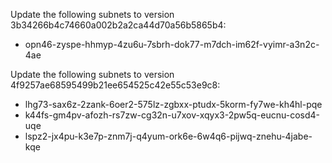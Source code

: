 Update the following subnets to version 3b34266b4c74660a002b2a2ca44d70a56b5865b4:
* opn46-zyspe-hhmyp-4zu6u-7sbrh-dok77-m7dch-im62f-vyimr-a3n2c-4ae

Update the following subnets to version 4f9257ae68595499b21ee654525c42e55c53e9c8:
* lhg73-sax6z-2zank-6oer2-575lz-zgbxx-ptudx-5korm-fy7we-kh4hl-pqe
* k44fs-gm4pv-afozh-rs7zw-cg32n-u7xov-xqyx3-2pw5q-eucnu-cosd4-uqe
* lspz2-jx4pu-k3e7p-znm7j-q4yum-ork6e-6w4q6-pijwq-znehu-4jabe-kqe
